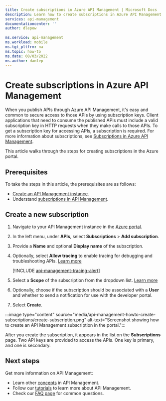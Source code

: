 ```yaml
---
title: Create subscriptions in Azure API Management | Microsoft Docs
description: Learn how to create subscriptions in Azure API Management. A subscription is necessary to get subscription keys that allow access to APIs.
services: api-management
documentationcenter: ''
author: dlepow
 
ms.service: api-management
ms.workload: mobile
ms.tgt_pltfrm: na
ms.topic: how-to
ms.date: 08/03/2022
ms.author: danlep
---
```

# Create subscriptions in Azure API Management

When you publish APIs through Azure API Management, it's easy and common to secure access to those APIs by using subscription keys. Client applications that need to consume the published APIs must include a valid subscription key in HTTP requests when they make calls to those APIs. To get a subscription key for accessing APIs, a subscription is required. For more information about subscriptions, see [Subscriptions in Azure API Management](api-management-subscriptions.md).

This article walks through the steps for creating subscriptions in the Azure portal.

## Prerequisites

To take the steps in this article, the prerequisites are as follows:

+ [Create an API Management instance](get-started-create-service-instance.md).
+ Understand [subscriptions in API Management](api-management-subscriptions.md).



## Create a new subscription

1. Navigate to your API Management instance in the [Azure portal](https://portal.azure.com).
1. In the left menu, under **APIs**, select **Subscriptions** > **Add subscription**.
1. Provide a **Name** and optional **Display name** of the subscription.
1. Optionally, select **Allow tracing** to enable tracing for debugging and troubleshooting APIs. [Learn more](api-management-howto-api-inspector.md)

    [!INCLUDE [api-management-tracing-alert](../../includes/api-management-tracing-alert.md)]
1. Select a **Scope** of the subscription from the dropdown list. [Learn more](api-management-subscriptions.md#scope-of-subscriptions)
1. Optionally, choose if the subscription should be associated with a **User** and whether to send a notification for use with the developer portal.
1. Select **Create**.

:::image type="content" source="media/api-management-howto-create-subscriptions/create-subscription.png" alt-text="Screenshot showing how to create an API Management subscription in the portal.":::

After you create the subscription, it appears in the list on the **Subscriptions** page. Two API keys are provided to access the APIs. One key is primary, and one is secondary. 

## Next steps
Get more information on API Management:

+ Learn other [concepts](api-management-terminology.md) in API Management.
+ Follow our [tutorials](import-and-publish.md) to learn more about API Management.
+ Check our [FAQ page](api-management-faq.yml) for common questions.